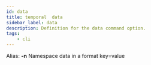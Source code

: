 ```yaml
---
id: data
title: temporal  data
sidebar_label: data
description: Definition for the data command option.
tags:
	- cli
---
```


Alias: **-n**
Namespace data in a format key=value
